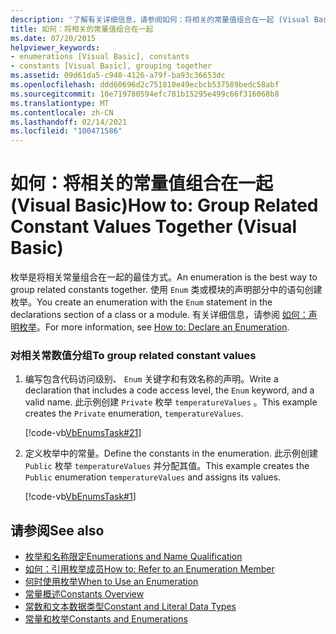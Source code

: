 ```yaml
---
description: '了解有关详细信息，请参阅如何：将相关的常量值组合在一起 (Visual Basic) '
title: 如何：将相关的常量值组合在一起
ms.date: 07/20/2015
helpviewer_keywords:
- enumerations [Visual Basic], constants
- constants [Visual Basic], grouping together
ms.assetid: 09d61da5-c940-4126-a79f-ba93c36653dc
ms.openlocfilehash: ddd60696d2c751810e49ecbcb537589bedc58abf
ms.sourcegitcommit: 10e719780594efc781b15295e499c66f316068b8
ms.translationtype: MT
ms.contentlocale: zh-CN
ms.lasthandoff: 02/14/2021
ms.locfileid: "100471586"
---
```

# <a name="how-to-group-related-constant-values-together-visual-basic"></a><span data-ttu-id="10c66-103">如何：将相关的常量值组合在一起 (Visual Basic)</span><span class="sxs-lookup"><span data-stu-id="10c66-103">How to: Group Related Constant Values Together (Visual Basic)</span></span>

<span data-ttu-id="10c66-104">枚举是将相关常量组合在一起的最佳方式。</span><span class="sxs-lookup"><span data-stu-id="10c66-104">An enumeration is the best way to group related constants together.</span></span> <span data-ttu-id="10c66-105">使用 `Enum` 类或模块的声明部分中的语句创建枚举。</span><span class="sxs-lookup"><span data-stu-id="10c66-105">You create an enumeration with the `Enum` statement in the declarations section of a class or a module.</span></span> <span data-ttu-id="10c66-106">有关详细信息，请参阅 [如何：声明枚举](how-to-declare-enumerations.md)。</span><span class="sxs-lookup"><span data-stu-id="10c66-106">For more information, see [How to: Declare an Enumeration](how-to-declare-enumerations.md).</span></span>  
  
### <a name="to-group-related-constant-values"></a><span data-ttu-id="10c66-107">对相关常数值分组</span><span class="sxs-lookup"><span data-stu-id="10c66-107">To group related constant values</span></span>  
  
1. <span data-ttu-id="10c66-108">编写包含代码访问级别、 `Enum` 关键字和有效名称的声明。</span><span class="sxs-lookup"><span data-stu-id="10c66-108">Write a declaration that includes a code access level, the `Enum` keyword, and a valid name.</span></span> <span data-ttu-id="10c66-109">此示例创建 `Private` 枚举 `temperatureValues` 。</span><span class="sxs-lookup"><span data-stu-id="10c66-109">This example creates the `Private` enumeration, `temperatureValues`.</span></span>  
  
     [!code-vb[VbEnumsTask#21](~/samples/snippets/visualbasic/VS_Snippets_VBCSharp/VbEnumsTask/VB/Class2.vb#21)]  
  
2. <span data-ttu-id="10c66-110">定义枚举中的常量。</span><span class="sxs-lookup"><span data-stu-id="10c66-110">Define the constants in the enumeration.</span></span> <span data-ttu-id="10c66-111">此示例创建 `Public` 枚举 `temperatureValues` 并分配其值。</span><span class="sxs-lookup"><span data-stu-id="10c66-111">This example creates the `Public` enumeration `temperatureValues` and assigns its values.</span></span>  
  
     [!code-vb[VbEnumsTask#1](~/samples/snippets/visualbasic/VS_Snippets_VBCSharp/VbEnumsTask/VB/Class2.vb#1)]  
  
## <a name="see-also"></a><span data-ttu-id="10c66-112">请参阅</span><span class="sxs-lookup"><span data-stu-id="10c66-112">See also</span></span>

- [<span data-ttu-id="10c66-113">枚举和名称限定</span><span class="sxs-lookup"><span data-stu-id="10c66-113">Enumerations and Name Qualification</span></span>](enumerations-and-name-qualification.md)
- [<span data-ttu-id="10c66-114">如何：引用枚举成员</span><span class="sxs-lookup"><span data-stu-id="10c66-114">How to: Refer to an Enumeration Member</span></span>](how-to-refer-to-an-enumeration-member.md)
- [<span data-ttu-id="10c66-115">何时使用枚举</span><span class="sxs-lookup"><span data-stu-id="10c66-115">When to Use an Enumeration</span></span>](when-to-use-an-enumeration.md)
- [<span data-ttu-id="10c66-116">常量概述</span><span class="sxs-lookup"><span data-stu-id="10c66-116">Constants Overview</span></span>](constants-overview.md)
- [<span data-ttu-id="10c66-117">常数和文本数据类型</span><span class="sxs-lookup"><span data-stu-id="10c66-117">Constant and Literal Data Types</span></span>](constant-and-literal-data-types.md)
- [<span data-ttu-id="10c66-118">常量和枚举</span><span class="sxs-lookup"><span data-stu-id="10c66-118">Constants and Enumerations</span></span>](../../../language-reference/constants-and-enumerations.md)
